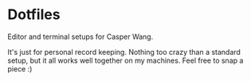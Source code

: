 # Dotfiles

Editor and terminal setups for Casper Wang.

It's just for personal record keeping. Nothing too crazy than a standard setup, but it all works well together on my machines. Feel free to snap a piece :)

